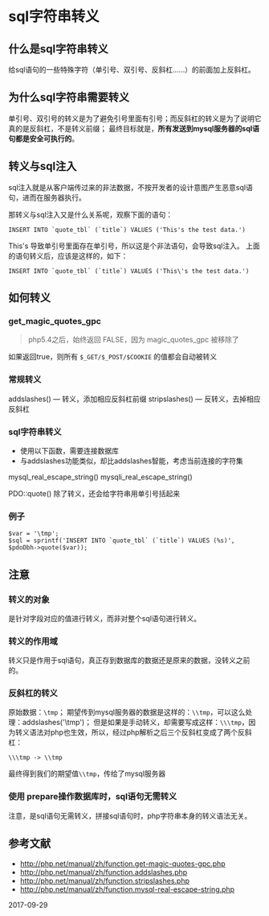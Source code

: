 
# sql字符串转义

## 什么是sql字符串转义

给sql语句的一些特殊字符（单引号、双引号、反斜杠……）的前面加上反斜杠。

## 为什么sql字符串需要转义

单引号、双引号的转义是为了避免引号里面有引号；而反斜杠的转义是为了说明它真的是反斜杠，不是转义前缀；
最终目标就是，**所有发送到mysql服务器的sql语句都是安全可执行的**。

## 转义与sql注入

sql注入就是从客户端传过来的非法数据，不按开发者的设计意图产生恶意sql语句，进而在服务器执行。

那转义与sql注入又是什么关系呢，观察下面的语句：
```
INSERT INTO `quote_tbl` (`title`) VALUES ('This's the test data.')
```
This's 导致单引号里面存在单引号，所以这是个非法语句，会导致sql注入。
上面的语句转义后，应该是这样的，如下：
```
INSERT INTO `quote_tbl` (`title`) VALUES ('This\'s the test data.')
```

## 如何转义

### get_magic_quotes_gpc

> php5.4之后，始终返回 FALSE，因为 magic_quotes_gpc 被移除了

如果返回true，则所有 `$_GET/$_POST/$COOKIE` 的值都会自动被转义

### 常规转义

addslashes() — 转义，添加相应反斜杠前缀
stripslashes() — 反转义，去掉相应反斜杠

### sql字符串转义

- 使用以下函数，需要连接数据库
- 与addslashes功能类似，却比addslashes智能，考虑当前连接的字符集

mysql_real_escape_string()
mysqli_real_escape_string()

PDO::quote() 除了转义，还会给字符串用单引号括起来

### 例子

```
$var = '\tmp';
$sql = sprintf('INSERT INTO `quote_tbl` (`title`) VALUES (%s)', $pdoDbh->quote($var));
```

## 注意

### 转义的对象

是针对字段对应的值进行转义，而非对整个sql语句进行转义。

### 转义的作用域

转义只是作用于sql语句，真正存到数据库的数据还是原来的数据，没转义之前的。

### 反斜杠的转义

原始数据：`\tmp`；
期望传到mysql服务器的数据是这样的：`\\tmp`，可以这么处理：addslashes('\tmp')；
但是如果是手动转义，却需要写成这样：`\\\tmp`，因为转义语法对php也生效，所以，经过php解析之后三个反斜杠变成了两个反斜杠：
```
\\\tmp -> \\tmp
```
最终得到我们的期望值`\\tmp`，传给了mysql服务器

### 使用 prepare操作数据库时，sql语句无需转义

注意，是sql语句无需转义，拼接sql语句时，php字符串本身的转义语法无关。

## 参考文献

- http://php.net/manual/zh/function.get-magic-quotes-gpc.php
- http://php.net/manual/zh/function.addslashes.php
- http://php.net/manual/zh/function.stripslashes.php
- http://php.net/manual/zh/function.mysql-real-escape-string.php

2017-09-29
